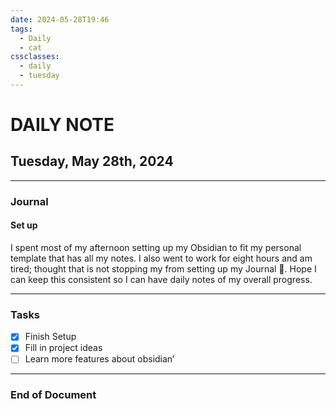```yaml
---
date: 2024-05-28T19:46
tags:
  - Daily
  - cat
cssclasses:
  - daily
  - tuesday
---
```

# DAILY NOTE
## Tuesday, May 28th, 2024
***
### Journal
#### Set up
I spent most of my afternoon setting up my Obsidian to fit my personal template that has all my notes. I also went to work for eight hours and am tired; thought that is not stopping my from setting up my Journal 💪.  Hope I can keep this consistent so I can have daily notes of my overall progress. 

***
### Tasks
- [x] Finish Setup
- [x] Fill in project ideas
- [ ] Learn more features about obsidian’

---
### End of Document
